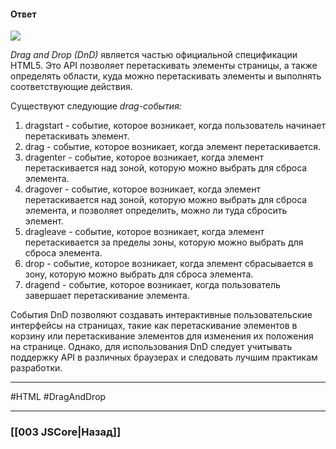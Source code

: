 #### Ответ

![](https://www.youtube.com/watch?v=FgvJH91a5K0)

*Drag and Drop (DnD)* является частью официальной спецификации HTML5. Это API позволяет перетаскивать элементы страницы, а также определять области, куда можно перетаскивать элементы и выполнять соответствующие действия.

Существуют следующие *drag-события:*
1. dragstart - событие, которое возникает, когда пользователь начинает перетаскивать элемент.
2. drag - событие, которое возникает, когда элемент перетаскивается.
3. dragenter - событие, которое возникает, когда элемент перетаскивается над зоной, которую можно выбрать для сброса элемента.
4. dragover - событие, которое возникает, когда элемент перетаскивается над зоной, которую можно выбрать для сброса элемента, и позволяет определить, можно ли туда сбросить элемент.
5. dragleave - событие, которое возникает, когда элемент перетаскивается за пределы зоны, которую можно выбрать для сброса элемента.
6. drop - событие, которое возникает, когда элемент сбрасывается в зону, которую можно выбрать для сброса элемента.
7. dragend - событие, которое возникает, когда пользователь завершает перетаскивание элемента.

События DnD позволяют создавать интерактивные пользовательские интерфейсы на страницах, такие как перетаскивание элементов в корзину или перетаскивание элементов для изменения их положения на странице. Однако, для использования DnD следует учитывать поддержку API в различных браузерах и следовать лучшим практикам разработки.

___
#HTML #DragAndDrop

___

### [[003 JSCore|Назад]]